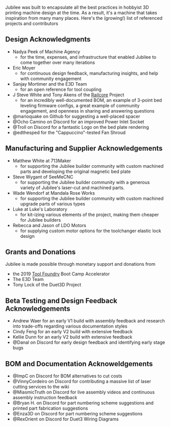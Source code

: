 Jubilee was built to encapsulate all the best practices in hobbyist 3D printing machine design at the time.
As a result, it's a machine that takes inspiration from many many places.
Here's the (growing!) list of referenced projects and contributors

## Design Acknowledgments
* Nadya Peek of Machine Agency
  * for the time, expenses, and infrastructure that enabled Jubilee to come together over many iterations
* Eric Moyer
  * for continuous design feedback, manufacturing insights, and help with community engagement
* Sanjay Mortimer and the E3D Team
  * for an open reference for tool coupling
* J Steve White and Tony Akens of the [Railcore](https://railcore.org/) Project
  * for an incredibly well-documented BOM, an example of 3-point bed leveling firmware configs, a great example of community engagement, and openness in sharing and answering questions
* @marioquake on Github for suggesting a well-placed spacer
* @Ocho Camino on Discord for an improved Power Inlet Socket
* @Troll on Discord for a fantastic Logo on the bed plate rendering
* @edthesped for the "Cappuccino"-tested Fan Shroud

## Manufacturing and Supplier Acknowledgements
* Matthew White at 713Maker
  * for supporting the Jubilee builder community with custom machined parts and developing the original magnetic bed plate
* Steve Wygant of SeeMeCNC
  * for supporting the Jubilee builder community with a generous variety of Jubilee's laser-cut and machined parts.
* Wade Wendorf at Mandala Rose Works
  * for supporting the Jubilee builder community with custom machined upgrade parts of various types
* Luke at Luke's Laboratory
  * for kit-izing various elements of the project, making them cheaper for Jubilee builders
* Rebecca and Jason of LDO Motors
  * for supplying custom motor options for the toolchanger elastic lock design

## Grants and Donations
Jubilee is made possible through monetary support and donations from
* the 2019 [Tool Foundry](https://www.toolfoundry.org/) Boot Camp Accelerator
* The E3D Team
* Tony Lock of the Duet3D Project

## Beta Testing and Design Feedback Acknowledgements
* Andrew Waer for an early V1 build with assembly feedback and research into trade-offs regarding various documentation styles
* Cindy Feng for an early V2 build with extensive feedback
* Kellie Dunn for an early V2 build with extensive feedback
* @Danal on Discord for early design feedback and identifying early stage bugs

## BOM and Documentation Acknoweldgements
* @ImpC on Discord for BOM alternatives to cut costs
* @VinnyCordeiro on Discord for contributing a massive list of laser cutting services to the wiki
* @MiasmicTruth on Discord for live assembly videos and continuous assembly instruction feedback
* @Bryan H. on Discord for part numbering scheme suggestions and printed part fabrication suggestions
* @Enza3D on Discord for part numbering scheme suggestions
* @RexOrient on Discord for Duet3 Wiring Diagrams 
